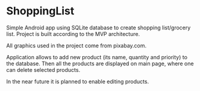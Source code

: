 # ShoppingList
Simple Android app using SQLite database to create shopping list/grocery list. Project is built according to the MVP architecture.

All graphics used in the project come from pixabay.com.

Application allows to add new product (its name, quantity and priority) to the database. Then all the products are displayed on main page, where one can delete selected products.

In the near future it is planned to enable editing products.
